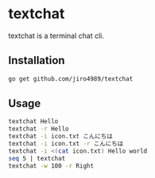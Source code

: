 # textchat

textchat is a terminal chat cli.

## Installation

```bash
go get github.com/jiro4989/textchat
```

## Usage

```bash
textchat Hello
textchat -r Hello
textchat -i icon.txt こんにちは
textchat -i icon.txt -r こんにちは
textchat -i <(cat icon.txt) Hello world
seq 5 | textchat
textchat -w 100 -r Right
```
